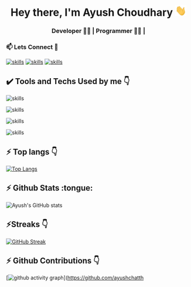 <h1 align="center">Hey there, I'm Ayush Choudhary <img src="/hi.gif" height="30px" width="30px"></h1>
<h3 align="center">Developer 👨‍💻 | Programmer 👨‍💻 | </h3>
<h3>📫 Lets Connect 🤝</h3>

[![skills](https://skillicons.dev/icons?i=linkedin)](https://www.linkedin.com/in/ayush-choudhary-05963b218/)
[![skills](https://skillicons.dev/icons?i=instagram)](https://www.instagram.com/ayush_chattha/)
[![skills](https://skillicons.dev/icons?i=twitter)](https://twitter.com/)

<h2> ✔️ Tools and Techs Used by me 👇</h2>

![skills](https://skillicons.dev/icons?i=java,js,python)

![skills](https://skillicons.dev/icons?i=vscode,git,github)

![skills](https://skillicons.dev/icons?i=react,html,css,bootstrap,tailwindcss)

![skills](https://skillicons.dev/icons?i=nodejs,express,mongodb,mysql,firebase)



<h2>⚡ Top langs 👇</h2>

[![Top Langs](https://github-readme-stats.vercel.app/api/top-langs/?username=ayushchatthaa&layout=compact&theme=dark&hide_border=true)](https://github.com/ayushchatthaa/github-readme-stats)

<h2>⚡ Github Stats :tongue:</h2>

![Ayush's GitHub stats](https://github-readme-stats.vercel.app/api?username=ayushchatthaa&show_icons=true&theme=radical&hide_border=true)

<h2>⚡Streaks 👇</h2>

[![GitHub Streak](https://streak-stats.demolab.com/?user=ayushchatthaa&theme=radical&hide_border=true)](https://git.io/streak-stats)

<h2>⚡ Github Contributions 👇</h2>

[![github activity graph](https://github-readme-activity-graph.cyclic.app/graph?username=ayushchatthaa&theme=material-palenight&hide_border=true)](https://github.com/ayushchatth
